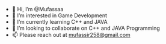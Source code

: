 - 👋 Hi, I’m @Mufassaa
- 👀 I’m interested in Game Development
- 🌱 I’m currently learning C++ and JAVA
- 💞️ I’m looking to collaborate on C++ and JAVA Programming
- 📫 Please reach out at mufassir258@gmail.com


